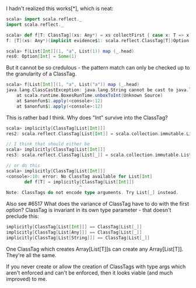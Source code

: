 I hadn't realized this works[*], which is neat:
```scala
scala> import scala.reflect._
import scala.reflect._

scala> def f[T: ClassTag](xs: Any*) = xs collectFirst { case x: T => x }
f: [T](xs: Any*)(implicit evidence$1: scala.reflect.ClassTag[T])Option[T]

scala> f[List[Int]](1, "a", List(1)) map (_.head)
res0: Option[Int] = Some(1)
```

But it cannot be so credulous - the pattern match can only be checked up to the granularity of a ClassTag.

```scala
scala> f[List[Int]](1, "a", List("a")) map (_.head)
java.lang.ClassCastException: java.lang.String cannot be cast to java.lang.Integer
	at scala.runtime.BoxesRunTime.unboxToInt(Unknown Source)
	at $anonfun$1.apply(<console>:12)
	at $anonfun$1.apply(<console>:12)
```

This is rather bad I think. Why does "Int" survive into the ClassTag? 

```scala
scala> implicitly[ClassTag[List[Int]]]
res2: scala.reflect.ClassTag[List[Int]] = scala.collection.immutable.List

// I think that should either be
scala> implicitly[ClassTag[List[Int]]]
res3: scala.reflect.ClassTag[List[_]] = scala.collection.immutable.List

// or do this
scala> implicitly[ClassTag[List[Int]]]
<console>:10: error: No ClassTag available for List[Int]
       def f[T] = implicitly[ClassTag[List[Int]]]
                            ^
Note: ClassTags do not encode type arguments. Try List[_] instead.
```
Also see #6517
What does the variance of ClassTag have to do with the first option? ClassTag is invariant in its own type parameter - that doesn't preclude this:
```scala
implicitly[ClassTag[List[Int]]] == ClassTag[List[_]]
implicitly[ClassTag[List[Any]]] == ClassTag[List[_]]
implicitly[ClassTag[List[String]]] == ClassTag[List[_]]
```
One ClassTag which creates Array[List[T]]s can create any Array[List[T]]. They're all the same.

If you never create or allow the creation of ClassTags with type args which aren't enforced and can't be enforced, then it looks viable (and much improved) to me.
